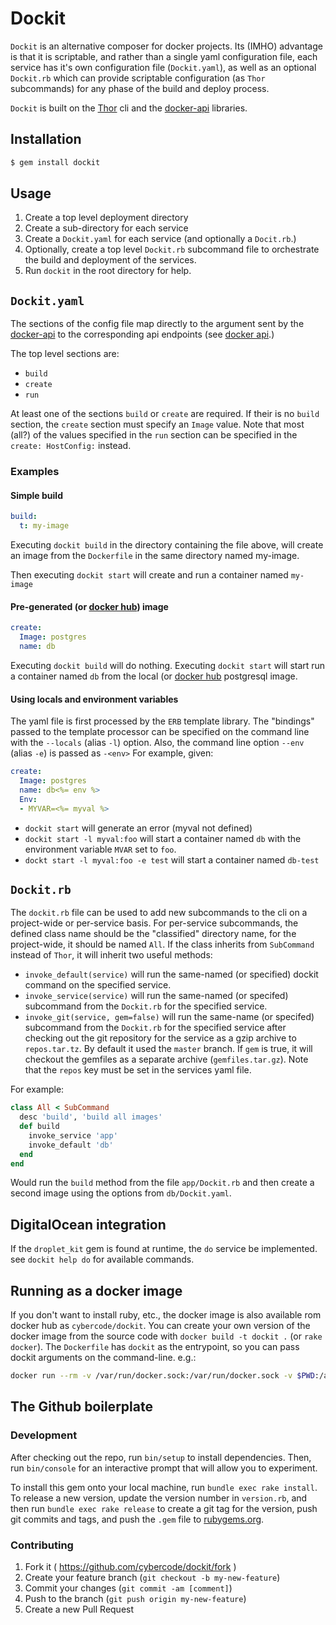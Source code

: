 [docker-api]: https://github.com/swipely/docker-api

# Dockit

`Dockit` is an alternative composer for docker projects. Its (IMHO) advantage is that it is scriptable, and rather than a single yaml configuration file, each service has it's own configuration file (`Dockit.yaml`), as well as an optional `Dockit.rb` which can provide scriptable configuration (as `Thor` subcommands) for any phase of the build and deploy process.

`Dockit` is built on the [Thor](https://github.com/erikhuda/thor) cli and the [docker-api] libraries.

## Installation

```sh
$ gem install dockit
```

## Usage

1. Create a top level deployment directory
2. Create a sub-directory for each service
3. Create a `Dockit.yaml` for each service (and optionally a `Docit.rb`.)
4. Optionally, create a top level `Dockit.rb` subcommand file to orchestrate the build and deployment of the services.
5. Run `dockit` in the root directory for help.

##  `Dockit.yaml`

The sections of the config file map directly to the argument sent by the
[docker-api] to the corresponding api endpoints (see  [docker api](http://docs.docker.com/reference/api/docker_remote_api_v1.9/).)

The top level sections are:

- `build`
- `create`
- `run`

At least one of the sections `build` or `create` are required. If their is no `build` section, the `create` section must specify an `Image` value. Note that most (all?) of the values specified in the `run` section can be specified in the `create: HostConfig:` instead.

### Examples

#### Simple build

```yaml
build:
  t: my-image
```

Executing `dockit build` in the directory containing the file above, will create an image from the `Dockerfile` in the same directory named my-image.

Then executing `dockit start` will create and run a container named `my-image`

[docker hub]: https://registry.hub.docker.com/search?q=library

#### Pre-generated (or [docker hub]) image
```yaml
create:
  Image: postgres
  name: db
```

Executing `dockit build` will do nothing. Executing `dockit start` will start run a container named `db` from the local (or [docker hub] postgresql image.

#### Using locals and environment variables

The yaml file is first processed by the `ERB` template library. The "bindings" passed to the template processor can be specified on the command line with the `--locals` (alias `-l`) option. Also, the command line option `--env` (alias `-e`) is passed as `-<env>` For example, given:

```yaml
create:
  Image: postgres
  name: db<%= env %>
  Env:
  - MYVAR=<%= myval %>
```

- `dockit start` will generate an error (myval not defined)
- `dockit start -l myval:foo` will start a container named `db` with the environment variable `MVAR` set to `foo`.
- `dockt start -l myval:foo -e test` will start a container named `db-test`

## `Dockit.rb`

The `dockit.rb` file can be used to add new subcommands to the cli on a project-wide or per-service basis. For per-service subcommands, the defined class name should be the "classified" directory name, for the project-wide, it should be named `All`. If the class inherits from `SubCommand` instead of `Thor`, it will inherit two useful methods:

- `invoke_default(service)` will run the same-named (or specified) dockit command on the specified service.
- `invoke_service(service)` will run the same-named (or specifed) subcommand from the `Dockit.rb` for the specified service.
- `invoke_git(service, gem=false)` will run the same-name (or specifed) subcommand from the `Dockit.rb` for the specified service after checking out the git repository for the service as a gzip archive to `repos.tar.tz`. By default it used the `master` branch. If `gem` is true, it will checkout the gemfiles as a separate archive (`gemfiles.tar.gz`). Note that the `repos` key must be set in the services yaml file.

For example:

```ruby
class All < SubCommand
  desc 'build', 'build all images'
  def build
    invoke_service 'app'
    invoke_default 'db'
  end
end
```

Would run the `build` method from the file `app/Dockit.rb` and then create a second image using the options from `db/Dockit.yaml`.

## DigitalOcean integration

If the `droplet_kit` gem is found at runtime, the `do` service be implemented. see `dockit help do` for available commands.

## Running as a docker image

If you don't want to install ruby, etc., the docker image is also available rom docker hub as `cybercode/dockit`. You can create your own version of the docker image from the source code with `docker build -t dockit .` (or `rake docker`). The `Dockerfile` has `dockit` as the entrypoint, so you can pass dockit arguments on the command-line. e.g.:

```sh
docker run --rm -v /var/run/docker.sock:/var/run/docker.sock -v $PWD:/app dockit help
```

## The Github boilerplate

### Development

After checking out the repo, run `bin/setup` to install dependencies. Then, run `bin/console` for an interactive prompt that will allow you to experiment.

To install this gem onto your local machine, run `bundle exec rake install`. To release a new version, update the version number in `version.rb`, and then run `bundle exec rake release` to create a git tag for the version, push git commits and tags, and push the `.gem` file to [rubygems.org](https://rubygems.org).

### Contributing

1. Fork it ( https://github.com/cybercode/dockit/fork )
2. Create your feature branch (`git checkout -b my-new-feature`)
3. Commit your changes (`git commit -am [comment]`)
4. Push to the branch (`git push origin my-new-feature`)
5. Create a new Pull Request

